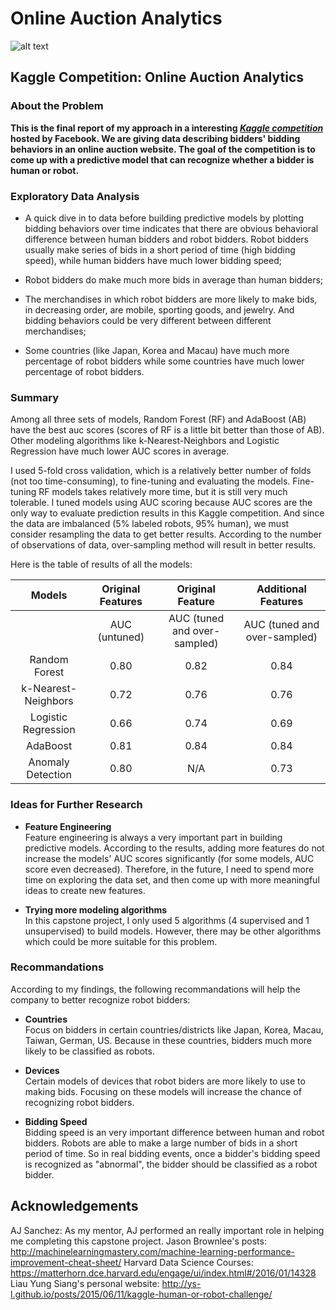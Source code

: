# Online Auction Analytics
![alt text][logo]

[logo]:  https://github.com/yangzhibo5947/Springboard-Capstone-Project/blob/master/Capstone%20Project/pictures/9.png
## Kaggle Competition: Online Auction Analytics

### About the Problem

__This is the final report of my approach in a interesting _[Kaggle competition](https://www.kaggle.com/c/facebook-recruiting-iv-human-or-bot)_ hosted by Facebook. We are giving data describing bidders' bidding behaviors in an online auction website. The goal of the competition is to come up with a predictive model that can recognize whether a bidder is human or robot.__

### Exploratory Data Analysis

* A quick dive in to data before building predictive models by plotting bidding behaviors over time indicates that there are obvious behavioral difference between human bidders and robot bidders. Robot bidders usually make series of bids in a short period of time (high bidding speed), while human bidders have much lower bidding speed;


* Robot bidders do make much more bids in average than human bidders;


* The merchandises in which robot bidders are more likely to make bids, in decreasing order, are mobile, sporting goods, and jewelry. And bidding behaviors could be very different between different merchandises;


* Some countries (like Japan, Korea and Macau) have much more percentage of robot bidders while some countries have much lower percentage of robot bidders.

### Summary 

   Among all three sets of models, Random Forest (RF) and AdaBoost (AB) have the best auc scores (scores of RF is a little bit better than those of AB). Other modeling algorithms like k-Nearest-Neighbors and Logistic Regression have much lower AUC scores in average. 

   I used 5-fold cross validation, which is a relatively better number of folds (not too time-consuming), to fine-tuning and evaluating the models. Fine-tuning RF models takes relatively more time, but it is still very much tolerable. I tuned models using AUC scoring because AUC scores are the only way to evaluate prediction results in this Kaggle competition. And since the data are imbalanced (5% labeled robots, 95% human), we must consider resampling the data to get better results. According to the number of observations of data, over-sampling method will result in better results.
    
   Here is the table of results of all the models:
    
    
|        Models       | Original Features |   Original Feature       |       Additional Features      |
|:-------------------:|:-------------:|:----------------------------:|:------------------------------:|
|                     | AUC (untuned) | AUC (tuned and over-sampled) |   AUC (tuned and over-sampled) |
|    Random Forest    |  0.80         |   0.82                       |   0.84                         |
| k-Nearest-Neighbors |  0.72         |   0.76                       |   0.76                         |
| Logistic Regression |  0.66         |   0.74                       |   0.69                         |
|       AdaBoost      |  0.81         |   0.84                       |   0.84                         |
|  Anomaly Detection  |  0.80         |   N/A                        |   0.73                         |

### Ideas for Further Research

* **Feature Engineering**  
   Feature engineering is always a very important part in building predictive models. According to the results, adding more features do not increase the models' AUC scores significantly (for some models, AUC score even decreased). Therefore, in the future, I need to spend more time on exploring the data set, and then come up with more meaningful ideas to create new features.


* **Trying more modeling algorithms**  
   In this capstone project, I only used 5 algorithms (4 supervised and 1 unsupervised) to build models. However, there may be other algorithms which could be more suitable for this problem.
   
### Recommandations

According to my findings, the following recommandations will help the company to better recognize robot bidders:  

* **Countries**  
   Focus on bidders in certain countries/districts like Japan, Korea, Macau, Taiwan, German, US. Because in these countries, bidders much more likely to be classified as robots.  
   
   
* **Devices**  
   Certain models of devices that robot biders are more likely to use to making bids. Focusing on these models will increase the chance of recognizing robot bidders.  
   
   
* **Bidding Speed**  
   Bidding speed is an very important difference between human and robot bidders. Robots are able to make a large number of bids in a short period of time. So in real bidding events, once a bidder's bidding speed is recognized as "abnormal", the bidder should be classified as a robot bidder.  

## Acknowledgements
AJ Sanchez: As my mentor, AJ performed an really important role in helping me completing this capstone project.
Jason Brownlee's posts: http://machinelearningmastery.com/machine-learning-performance-improvement-cheat-sheet/
Harvard Data Science Courses: https://matterhorn.dce.harvard.edu/engage/ui/index.html#/2016/01/14328
Liau Yung Siang's personal website: http://ys-l.github.io/posts/2015/06/11/kaggle-human-or-robot-challenge/
